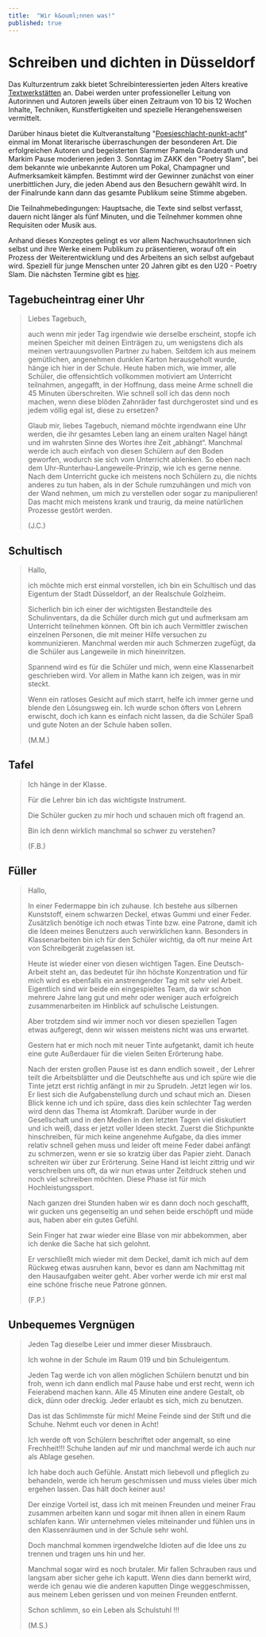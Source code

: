 ```yaml
---
title:  "Wir k&ouml;nnen was!"
published: true
---
```


# Schreiben und dichten in D&uuml;sseldorf

Das Kulturzentrum zakk bietet Schreibinteressierten jeden Alters kreative [Textwerkst&auml;tten](http://textwerkstatt.zakk.de/) an. Dabei werden unter professioneller Leitung von Autorinnen und Autoren jeweils &uuml;ber einen Zeitraum von 10 bis 12 Wochen Inhalte, Techniken, Kunstfertigkeiten und spezielle Herangehensweisen vermittelt.

Dar&uuml;ber hinaus bietet die Kultveranstaltung "[Poesieschlacht-punkt-acht](http://textwerkstatt.zakk.de/)" einmal im Monat literarische &uuml;berraschungen der besonderen Art. Die erfolgreichen Autoren und begeisterten Slammer Pamela Granderath und Markim Pause moderieren jeden 3. Sonntag im ZAKK den "Poetry Slam", bei dem bekannte wie unbekannte Autoren um Pokal, Champagner und Aufmerksamkeit k&auml;mpfen. Bestimmt wird der Gewinner zun&auml;chst von einer unerbittlichen Jury, die jeden Abend aus den Besuchern gew&auml;hlt wird. In der Finalrunde kann dann das gesamte Publikum seine Stimme abgeben.

Die Teilnahmebedingungen: Hauptsache, die Texte sind selbst verfasst, dauern nicht l&auml;nger als f&uuml;nf Minuten, und die Teilnehmer kommen ohne Requisiten oder Musik aus.

Anhand dieses Konzeptes gelingt es vor allem NachwuchsautorInnen sich selbst und ihre Werke einem Publikum zu pr&auml;sentieren, worauf oft ein Prozess der Weiterentwicklung und des Arbeitens an sich selbst aufgebaut wird. Speziell f&uuml;r junge Menschen unter 20 Jahren gibt es den U20 - Poetry Slam. Die n&auml;chsten Termine gibt es [hier](http://textwerkstatt.zakk.de/). 

## Tagebucheintrag einer Uhr

> Liebes Tagebuch,
>
> auch wenn mir jeder Tag irgendwie wie derselbe erscheint, stopfe ich meinen Speicher mit deinen Eintr&auml;gen zu, um wenigstens dich als meinen vertrauungsvollen Partner zu haben. Seitdem ich aus meinem gem&uuml;tlichen, angenehmen dunklen Karton herausgeholt wurde, h&auml;nge ich hier in der Schule. Heute haben mich, wie immer, alle Sch&uuml;ler, die offensichtlich vollkommen motiviert am Unterricht teilnahmen, angegafft, in der Hoffnung, dass meine Arme schnell die 45 Minuten &uuml;berschreiten. Wie schnell soll ich das denn noch machen, wenn diese bl&ouml;den Zahnr&auml;der fast durchgerostet sind und es jedem v&ouml;llig egal ist, diese zu ersetzen?
>
> Glaub mir, liebes Tagebuch, niemand m&ouml;chte irgendwann eine Uhr werden, die ihr gesamtes Leben lang an einem uralten Nagel h&auml;ngt und im wahrsten Sinne des Wortes ihre Zeit „abh&auml;ngt“. Manchmal werde ich auch einfach von diesen Sch&uuml;lern auf den Boden geworfen, wodurch sie sich vom Unterricht ablenken. So eben nach dem Uhr-Runterhau-Langeweile-Prinzip, wie ich es gerne nenne. Nach dem Unterricht gucke ich meistens noch Sch&uuml;lern zu, die nichts anderes zu tun haben, als in der Schule rumzuh&auml;ngen und mich von der Wand nehmen, um mich zu verstellen oder sogar zu manipulieren! Das macht mich meistens krank und traurig, da meine nat&uuml;rlichen Prozesse gest&ouml;rt werden. 
>
> (J.C.) 

## Schultisch

> Hallo, 
>	
> ich m&ouml;chte mich erst einmal vorstellen, ich bin ein Schultisch und das Eigentum der Stadt D&uuml;sseldorf, an der Realschule Golzheim.
>
> Sicherlich bin ich einer der wichtigsten Bestandteile des Schulinventars, da die Sch&uuml;ler durch mich gut und aufmerksam am Unterricht teilnehmen k&ouml;nnen. Oft bin ich auch Vermittler zwischen einzelnen Personen, die mit meiner Hilfe versuchen zu kommunizieren. Manchmal werden mir auch Schmerzen zugef&uuml;gt, da die Sch&uuml;ler aus Langeweile in mich hineinritzen.
>
> Spannend wird es f&uuml;r die Sch&uuml;ler und mich, wenn eine Klassenarbeit geschrieben wird. Vor allem in Mathe kann ich zeigen, was in mir steckt.
>
> Wenn ein ratloses Gesicht auf mich starrt, helfe ich immer gerne und blende den L&ouml;sungsweg ein. Ich wurde schon &ouml;fters von Lehrern erwischt, doch ich kann es einfach nicht lassen, da die Sch&uuml;ler Spa&szlig; und gute Noten an der Schule haben sollen. 
>
> (M.M.) 

## Tafel

> Ich h&auml;nge in der Klasse. 
>
> F&uuml;r die Lehrer bin ich das wichtigste Instrument. 
>
> Die Sch&uuml;ler gucken zu mir hoch und schauen mich oft fragend an. 
>
> Bin ich denn wirklich manchmal so schwer zu verstehen?
>
> (F.B.)


## F&uuml;ller

> Hallo,
>
> In einer Federmappe bin ich zuhause. Ich bestehe aus silbernen Kunststoff, einem schwarzen Deckel, etwas Gummi und einer Feder. Zus&auml;tzlich ben&ouml;tige ich noch etwas Tinte bzw. eine Patrone, damit ich die Ideen meines Benutzers auch verwirklichen kann. Besonders in Klassenarbeiten bin ich f&uuml;r den Sch&uuml;ler wichtig, da oft nur meine Art von Schreibger&auml;t zugelassen ist. 
>
> Heute ist wieder einer von diesen wichtigen Tagen. Eine Deutsch-Arbeit steht an, das bedeutet f&uuml;r ihn h&ouml;chste Konzentration und f&uuml;r mich wird es ebenfalls ein anstrengender Tag mit sehr viel Arbeit. Eigentlich sind wir beide ein eingespieltes Team, da wir schon mehrere Jahre lang gut und mehr oder weniger auch erfolgreich zusammenarbeiten im Hinblick auf schulische Leistungen.
>
> Aber trotzdem sind wir immer noch vor diesen speziellen Tagen etwas aufgeregt, denn wir wissen meistens nicht was uns erwartet. 
>
> Gestern hat er mich noch mit neuer Tinte aufgetankt, damit ich heute eine gute Au&szlig;erdauer f&uuml;r die vielen Seiten Er&ouml;rterung habe. 
>
> Nach der ersten gro&szlig;en Pause ist es dann endlich soweit , der Lehrer teilt die Arbeitsbl&auml;tter und die Deutschhefte aus und ich sp&uuml;re wie die Tinte jetzt erst richtig anf&auml;ngt in mir zu Sprudeln. Jetzt legen wir los. Er liest sich die Aufgabenstellung durch und schaut mich an. Diesen Blick kenne ich und ich sp&uuml;re, dass dies kein schlechter Tag werden wird denn das Thema ist Atomkraft. Dar&uuml;ber wurde in der Gesellschaft und in den Medien in den letzten Tagen viel diskutiert und ich wei&szlig;, dass er jetzt voller Ideen steckt. Zuerst die Stichpunkte hinschreiben, f&uuml;r mich keine angenehme Aufgabe, da dies immer relativ schnell gehen muss und leider oft meine Feder dabei anf&auml;ngt zu schmerzen, wenn er sie so kratzig &uuml;ber das Papier zieht. Danach schreiten wir &uuml;ber zur Er&ouml;rterung. Seine Hand ist leicht zittrig und wir verschreiben uns oft, da wir nun etwas unter Zeitdruck stehen und noch viel schreiben m&ouml;chten. Diese Phase ist f&uuml;r mich Hochleistungssport.
>
> Nach ganzen drei Stunden haben wir es dann doch noch geschafft, wir gucken uns gegenseitig an und sehen beide ersch&ouml;pft und m&uuml;de aus, haben aber ein gutes Gef&uuml;hl. 
>
> Sein Finger hat zwar wieder eine Blase von mir abbekommen, aber ich denke die Sache hat sich gelohnt. 
>
> Er verschlie&szlig;t mich wieder mit dem Deckel, damit ich mich auf dem R&uuml;ckweg etwas ausruhen kann, bevor es dann am Nachmittag mit den Hausaufgaben weiter geht. Aber vorher werde ich mir erst mal eine sch&ouml;ne frische neue Patrone g&ouml;nnen.
>
> (F.P.) 

##  Unbequemes Vergn&uuml;gen

> Jeden Tag dieselbe Leier und immer dieser Missbrauch. 
>
> Ich wohne in der Schule im Raum 019 und bin Schuleigentum.
>
> Jeden Tag werde ich von allen m&ouml;glichen Sch&uuml;lern benutzt und bin froh, wenn ich dann endlich mal Pause habe und erst recht, wenn ich Feierabend machen kann. Alle 45 Minuten eine andere Gestalt, ob dick, d&uuml;nn oder dreckig. Jeder erlaubt es sich, mich zu benutzen.
>
> Das ist das Schlimmste f&uuml;r mich! Meine Feinde sind der Stift und die Schuhe. Nehmt euch vor denen in Acht!
>
> Ich werde oft von Sch&uuml;lern beschriftet oder angemalt, so eine Frechheit!!! Schuhe landen auf mir und manchmal werde ich auch nur als Ablage gesehen. 
>
> Ich habe doch auch Gef&uuml;hle. Anstatt mich liebevoll und pfleglich zu behandeln, werde ich herum geschmissen und muss vieles &uuml;ber mich ergehen lassen. Das h&auml;lt doch keiner aus!
>
> Der einzige Vorteil ist, dass ich mit meinen Freunden und meiner Frau zusammen arbeiten kann und sogar mit ihnen allen in einem Raum schlafen kann. Wir unternehmen vieles miteinander und f&uuml;hlen uns in den Klassenr&auml;umen und in der Schule sehr wohl.
>
> Doch manchmal kommen irgendwelche Idioten auf die Idee uns zu trennen und tragen uns hin und her.
>
> Manchmal sogar wird es noch brutaler. Mir fallen Schrauben raus und langsam aber sicher gehe ich kaputt. Wenn dies dann bemerkt wird, werde ich genau wie die anderen kaputten Dinge weggeschmissen, aus meinem Leben gerissen und von meinen Freunden entfernt.
>
> Schon schlimm, so ein Leben als Schulstuhl !!! 
>
> (M.S.) 

